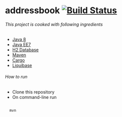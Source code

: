 addressbook [![Build Status](https://api.shippable.com/projects/543cab097a7fb11eaa650064/badge?branchName=master)](https://app.shippable.com/projects/543cab097a7fb11eaa650064/builds/latest)
===========
###### This project is cooked with following ingredients    
- [Java 8](http://docs.oracle.com/javase/8/)  
- [Java EE7](http://docs.oracle.com/javaee/7/tutorial/doc/home.htm)  
- [H2 Database](h2database.com)  
- [Maven](maven.apache.org)  
- [Cargo](http://cargo.codehaus.org/Maven2+plugin)  
- [Liquibase](maven.apache.org)  

###### How to run  
- Clone this repository  
- On command-line run  
<code>
  mvn
<code>